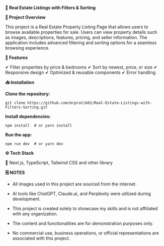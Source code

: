 **🏡 Real Estate Listings with Filters & Sorting**


**📌 Project Overview**

This project is a Real Estate Property Listing Page that allows users to browse available properties for sale. Users can view property details such as images, descriptions, features, pricing, and seller information. The application includes advanced filtering and sorting options for a seamless browsing experience.


**🚀 Features**

✔ Filter properties by price & bedrooms
✔ Sort by newest, price, or size
✔ Responsive design
✔ Optimized & reusable components
✔ Error handling

**📥 Installation**

**Clone the repository:**

`git clone https://github.com/mrpratik01/Real-Estate-Listings-with-Filters-Sorting.git`


**Install dependencies:**

`npm install  # or yarn install
`

**Run the app:**

`npm run dev  # or yarn dev
`

**⚙️ Tech Stack**

🔹 Next.js, TypeScript, Tailwind CSS and other library

**🗒️ NOTES**
- All images used in this project are sourced from the internet.
  
- AI tools like ChatGPT, Claude.ai, and Perplexity were utilized during development.
  
- This project is created solely to showcase my skills and is not affiliated with any organization.
  
- The content and functionalities are for demonstration purposes only.
  
- No commercial use, business operations, or official representations are associated with this project.

